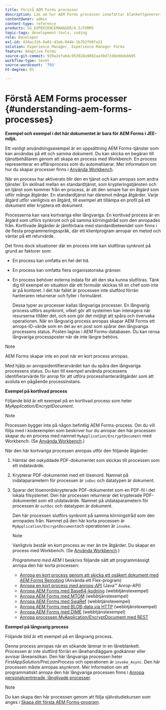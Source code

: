 ```yaml
---
title: Förstå AEM Forms processer
description: Läs om hur AEM Forms processer innefattar blankettgenerering, inlämning, datahantering, validering, integrering, automatisering av arbetsflöden och hantering av utdata.
contentOwner: admin
content-type: reference
products: SG_EXPERIENCEMANAGER/6.5/FORMS
topic-tags: development-tools, coding
role: Developer
exl-id: 434ac316-8a01-43a6-844b-1b792f60fa21
solution: Experience Manager, Experience Manager Forms
feature: Adaptive Forms
source-git-commit: 939a2efa64c853928a9082aa30d7338e98deb695
workflow-type: tm+mt
source-wordcount: '793'
ht-degree: 0%

---
```


# Förstå AEM Forms processer {#understanding-aem-forms-processes}

**Exempel och exempel i det här dokumentet är bara för AEM Forms i JEE-miljö.**

Ett vanligt användningsexempel är en uppsättning AEM Forms-tjänster som kan användas på ett och samma dokument. Du kan skicka en begäran till tjänstbehållaren genom att skapa en process med Workbench. En process representerar en affärsprocess som du automatiserar. Mer information om hur du skapar processer finns i [Använda Workbench](https://www.adobe.com/go/learn_aemforms_workbench_63).

När en process har aktiverats blir den en tjänst och kan anropas som andra tjänster. En skillnad mellan en standardtjänst, som krypteringstjänsten och en tjänst som kommer från en process, är att den senare har en åtgärd som utför många åtgärder. En standardtjänst har däremot många åtgärder. Varje åtgärd utför vanligtvis en åtgärd, till exempel att tillämpa en profil på ett dokument eller kryptera ett dokument.

Processerna kan vara kortvariga eller långvariga. En kortlivad process är en åtgärd som utförs synkront och på samma körningstråd som den anropades från. Kortlivade åtgärder är jämförbara med standardbeteendet som finns i de flesta programmeringsspråk, där ett klientprogram anropar en metod och väntar på ett returvärde.

Det finns dock situationer där en process inte kan slutföras synkront på grund av faktorer som:

* En process kan omfatta en hel del tid.
* En process kan omfatta flera organisatoriska gränser.
* En process behöver externa indata för att den ska kunna slutföras. Tänk dig till exempel en situation där ett formulär skickas till en chef som inte är på kontoret. I det här fallet är processen inte slutförd förrän hanteraren returnerar och fyller i formuläret.

  Dessa typer av processer kallas långvariga processer. En långvarig process utförs asynkront, vilket gör att systemen kan interagera när resurserna tillåter det, och som gör det möjligt att spåra och övervaka operationen. När en långvarig process anropas skapar AEM Forms ett anrops-ID-värde som en del av en post som spårar den långvariga processens status. Posten lagras i AEM Forms-databasen. Du kan rensa långvariga processposter när de inte längre behövs.

>[!NOTE]
>
>AEM Forms skapar inte en post när en kort process anropas.

Med hjälp av anropsidentifierarvärdet kan du spåra den långvariga processens status. Du kan till exempel använda processens identifierarvärde för anrop för att utföra processhanteraråtgärder som att avsluta en pågående processinstans.

**Exempel på kortlivad process**

Följande bild är ett exempel på en kortlivad process som heter *MyApplication/EncryptDocument*.

>[!NOTE]
>
>Processen bygger inte på någon befintlig AEM Forms-process. Om du vill följa med i kodexemplen som beskriver hur du anropar den här processen skapar du en process med namnet `MyApplication/EncryptDocument` med Workbench. (Se [Använda Workbench](https://www.adobe.com/go/learn_aemforms_workbench_63).)

När den här kortvariga processen anropas utför den följande åtgärder:

1. Hämtar det oskyddade PDF-dokumentet som skickas till processen som ett indatavärde.
1. Krypterar PDF-dokumentet med ett lösenord. Namnet på indataparametern för processen är `inDoc` och datatypen är dokument.
1. Sparar det lösenordskrypterade PDF-dokumentet som en PDF-fil i det lokala filsystemet. Den här processen returnerar det krypterade PDF-dokumentet som ett utdatavärde. Namnet på utdataparametern för processen är `outDoc` och datatypen är dokument.

   Den här processen slutförs synkront på samma körningstråd som den anropades från. Namnet på den här korta processen är `MyApplication/EncryptDocument`och operationen är `invoke`.

   >[!NOTE]
   >
   >Vanligtvis består en kort process av mer än tre åtgärder. Du skapar en process med Workbench. (Se [Använda Workbench](https://www.adobe.com/go/learn_aemforms_workbench_63).)

   *Programmera med AEM* I beskrivs följande sätt att programmässigt anropa den här korta processen:

   * [Anropa en kort process genom att skicka ett osäkert dokument med AEM Forms Remoting](/help/forms/developing/invoking-aem-forms-using-remoting.md#invoking-a-short-lived-process-by-passing-an-unsecure-document-using-remoting) (Använda ett Flex-program)
   * [Anropa en kort process med anrops-API](/help/forms/developing/invoking-aem-forms-using-java.md#invoking-a-short-lived-process-using-the-invocation-api) (Java™ Anrop-API)
   * [Anropa AEM Forms med Base64-kodning](/help/forms/developing/invoking-aem-forms-using-web.md#invoking-aem-forms-using-base64-encoding) (webbtjänstexempel)
   * [Anropa AEM Forms med MTOM](/help/forms/developing/invoking-aem-forms-using-web.md#invoking-aem-forms-using-mtom) (webbtjänstexempel)
   * [Anropa AEM Forms med SwaRef](/help/forms/developing/invoking-aem-forms-using-web.md#invoking-aem-forms-using-swaref) (webbtjänstexempel)
   * [Anropa AEM Forms med BLOB-data via HTTP](/help/forms/developing/invoking-aem-forms-using-web.md#invoking-aem-forms-using-blob-data-over-http) (webbtjänstexempel)
   * [Anropa AEM Forms med DIME](/help/forms/developing/invoking-aem-forms-using-web.md#invoking-aem-forms-using-dime) (webbtjänstexempel)
   * [Anropa processen MyApplication/EncryptDocument med REST](/help/forms/developing/invoking-aem-forms-using-rest.md)

**Exempel på långvarig process**

Följande bild är ett exempel på en långvarig process.

Denna process anropas när en sökande lämnar in en låneblankett. Processen är inte slutförd förrän en lånehandläggare godkänner eller avvisar låneansökan. Den här långvariga processen heter *FirstAppSolution/PreLoanProcess* och operationen är `invoke_Async`. Den här processen måste anropas asynkront. Mer information om att programmatiskt anropa den här långvariga processen finns i [Anropa personalcentrerade, långlivade processer](/help/forms/developing/invoking-human-centric-long-lived.md#invoking-human-centric-long-lived-processes).

>[!NOTE]
>
>Du kan skapa den här processen genom att följa självstudiekursen som anges i [Skapa ditt första AEM Forms-program](https://www.adobe.com/go/learn_aemforms_firstapp_ds_63).

